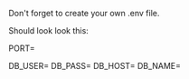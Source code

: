 Don't forget to create your own .env file.

Should look look this:

PORT=

DB_USER=
DB_PASS=
DB_HOST=
DB_NAME=
